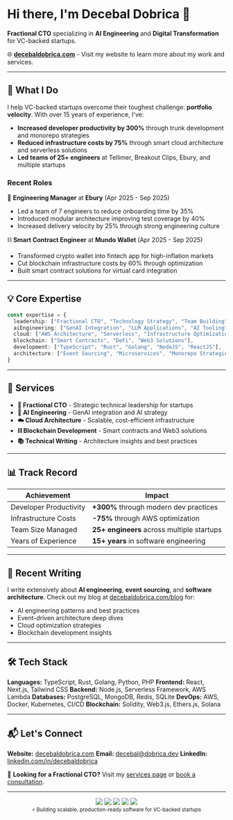 # Hi there, I'm Decebal Dobrica 👋

**Fractional CTO** specializing in **AI Engineering** and **Digital Transformation** for VC-backed startups.

🌐 **[decebaldobrica.com](https://decebaldobrica.com)** - Visit my website to learn more about my work and services.

---

## 🚀 What I Do

I help VC-backed startups overcome their toughest challenge: **portfolio velocity**. With over 15 years of experience, I've:

- **Increased developer productivity by 300%** through trunk development and monorepo strategies
- **Reduced infrastructure costs by 75%** through smart cloud architecture and serverless solutions
- **Led teams of 25+ engineers** at Tellimer, Breakout Clips, Ebury, and multiple startups

### Recent Roles

🏢 **Engineering Manager** at **Ebury** (Apr 2025 - Sep 2025)
- Led a team of 7 engineers to reduce onboarding time by 35%
- Introduced modular architecture improving test coverage by 40%
- Increased delivery velocity by 25% through strong engineering culture

⛓️ **Smart Contract Engineer** at **Mundo Wallet** (Apr 2025 - Sep 2025)
- Transformed crypto wallet into fintech app for high-inflation markets
- Cut blockchain infrastructure costs by 60% through optimization
- Built smart contract solutions for virtual card integration

---

## 💡 Core Expertise

```typescript
const expertise = {
  leadership: ["Fractional CTO", "Technology Strategy", "Team Building"],
  aiEngineering: ["GenAI Integration", "LLM Applications", "AI Tooling"],
  cloud: ["AWS Architecture", "Serverless", "Infrastructure Optimization"],
  blockchain: ["Smart Contracts", "DeFi", "Web3 Solutions"],
  development: ["TypeScript", "Rust", "Golang", "NodeJS", "ReactJS"],
  architecture: ["Event Sourcing", "Microservices", "Monorepo Strategies"]
}
```

---

## 🎯 Services

- **🔧 Fractional CTO** - Strategic technical leadership for startups
- **🤖 AI Engineering** - GenAI integration and AI strategy
- **☁️ Cloud Architecture** - Scalable, cost-efficient infrastructure
- **⛓️ Blockchain Development** - Smart contracts and Web3 solutions
- **📚 Technical Writing** - Architecture insights and best practices

---

## 📊 Track Record

| Achievement | Impact |
|------------|--------|
| Developer Productivity | **+300%** through modern dev practices |
| Infrastructure Costs | **-75%** through AWS optimization |
| Team Size Managed | **25+ engineers** across multiple startups |
| Years of Experience | **15+ years** in software engineering |

---

## 📝 Recent Writing

I write extensively about **AI engineering**, **event sourcing**, and **software architecture**. Check out my blog at [decebaldobrica.com/blog](https://decebaldobrica.com/blog) for:

- AI engineering patterns and best practices
- Event-driven architecture deep dives
- Cloud optimization strategies
- Blockchain development insights

---

## 🛠️ Tech Stack

**Languages:** TypeScript, Rust, Golang, Python, PHP
**Frontend:** React, Next.js, Tailwind CSS
**Backend:** Node.js, Serverless Framework, AWS Lambda
**Databases:** PostgreSQL, MongoDB, Redis, SQLite
**DevOps:** AWS, Docker, Kubernetes, CI/CD
**Blockchain:** Solidity, Web3.js, Ethers.js, Solana

---

## 📬 Let's Connect

**Website:** [decebaldobrica.com](https://decebaldobrica.com)
**Email:** [decebal@dobrica.dev](mailto:decebal@dobrica.dev)
**LinkedIn:** [linkedin.com/in/decebaldobrica](https://www.linkedin.com/in/decebaldobrica/)

💼 **Looking for a Fractional CTO?** Visit my [services page](https://decebaldobrica.com/services) or [book a consultation](https://decebaldobrica.com/services/book).

---

<div align="center">
  <img src="https://img.shields.io/badge/TypeScript-007ACC?style=for-the-badge&logo=typescript&logoColor=white" />
  <img src="https://img.shields.io/badge/Rust-000000?style=for-the-badge&logo=rust&logoColor=white" />
  <img src="https://img.shields.io/badge/React-20232A?style=for-the-badge&logo=react&logoColor=61DAFB" />
  <img src="https://img.shields.io/badge/AWS-232F3E?style=for-the-badge&logo=amazon-aws&logoColor=white" />
  <img src="https://img.shields.io/badge/Solidity-363636?style=for-the-badge&logo=solidity&logoColor=white" />
</div>

<div align="center">
  <sub>⚡ Building scalable, production-ready software for VC-backed startups</sub>
</div>
